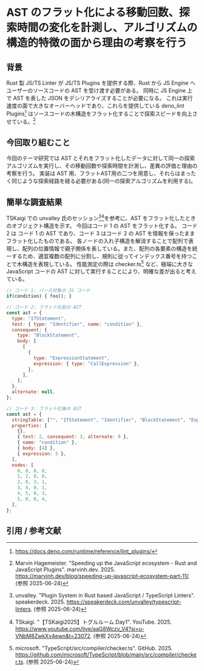 # AST のフラット化による移動回数、探索時間の変化を計測し、アルゴリズムの構造的特徴の面から理由の考察を行う

## 背景

Rust 製 JS/TS Linter が JS/TS Plugins を提供する際、Rust から JS Engine へユーザーのソースコードの AST を受け渡す必要がある。
同時に JS Engine 上で AST を表した JSON をデシリアライズすることが必要になる。
これは実行速度の面で大きなオーバーヘッドであり、これらを提供している deno_lint Plugins[^1] はソースコードの木構造をフラット化することで探索スピードを向上させている。[^2]

## 今回取り組むこと

今回のテーマ研究では AST とそれをフラット化したデータに対して同一の探索アルゴリズムを実行し、その移動回数や探索時間を計測し、差異の評価と理由の考察を行う。
実装は AST 用、フラットAST用の二つを用意し、それらはまったく同じような探索経路を経る必要がある(同一の探索アルゴリズムを利用する)。

## 簡単な調査結果

TSKaigi での unvalley 氏のセッション[^3][^4]を参考に、AST をフラット化したときのオブジェクト構造を示す。
今回はコード 1 の AST をフラット化する。
コード 2 は コード 1 の AST であり、コード 3 はコード 2 の AST を情報を保ったままフラット化したものである。
各ノードの入れ子構造を解消することで配列で表現し、配列の位置情報で親子関係を表している。また、配列の各要素の構造を統一するため、適宜複数の配列に分割し、規則に従ってインデックス番号を持つことで木構造を表現している。
性能測定の際は checker.ts[^5] など、極端に大きな JavaScript コードの AST に対して実行することにより、明確な差が出ると考えている。

```js
// コード 1: パース対象の JS コード
if(condition) { foo(); }
```

```js
// コード 2: フラット化前の AST
const ast = {
  type: "IfStatement",
  test: { type: "Identifier", name: "condition" },
  consequent: {
    type: "BlockStatement",
    body: [
      [
        {
          type: "ExpressionStatement",
          expression: { type: "CallExpression" },
        },
      ],
    ],
  },
  alternate: null,
};
```

```js
// コード 3: フラット化後の AST
const ast = {
  stringTable: ["", "IfStatement", "Identifier", "BlockStatement", "ExpressionStatement", "CallExpression"],
  properties: [
    {},
    { test: 2, consequent: 3, alternate: 0 },
    { name: "condition" },
    { body: [4] },
    { expression: 5 },
  ],
  nodes: [
    0, 0, 0, 0,
    1, 2, 0, 0,
    2, 0, 3, 1,
    3, 4, 0, 1,
    4, 5, 0, 3,
    5, 0, 0, 4,
  ],
};
```

## 引用 / 参考文献

[^1]: https://docs.deno.com/runtime/reference/lint_plugins/
[^2]: Marvin Hagemeister. "Speeding up the JavaScript ecosystem - Rust and JavaScript Plugins". marvinh.dev. 2025. https://marvinh.dev/blog/speeding-up-javascript-ecosystem-part-11/. (参照 2025-06-24)
[^3]: unvalley. "Plugin System in Rust based JavaScript / TypeScript Linters". speakerdeck. 2025. https://speakerdeck.com/unvalley/typescript-linters. (参照 2025-06-24)
[^4]: TSkaigi. "【TSKaigi2025】トグルルーム Day1". YouTube. 2025. https://www.youtube.com/live/aaG8Wczv_V4?si=u-VNbM8ZwkXv4ewn&t=23072. (参照 2025-06-24)
[^5]: microsoft. "TypeScript/src/compiler/checker.ts". GitHub. 2025. https://github.com/microsoft/TypeScript/blob/main/src/compiler/checker.ts. (参照 2025-06-24)
